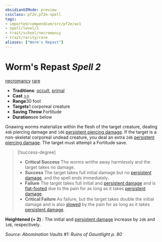 ```yaml
---
obsidianUIMode: preview
cssclass: pf2e,pf2e-spell
tags:
- imported/compendium/src/pf2e/av1
- spell/level/2
- trait/school/necromancy
- trait/rarity/rare
aliases: ["Worm's Repast"]
---
```

# Worm's Repast *Spell 2*   
[necromancy](../../rules/traits/necromancy.md)  [rare](../../rules/traits/rare.md)  

- **Traditions**: [occult](../../rules/traits/occult.md), [primal](../../rules/traits/primal.md)
- **Cast** [>>](../../rules/core-rulebook/chapter-9-playing-the-game.md#Actions "Two-Action") 
- **Range**30 foot
- **Targets**1 corporeal creature
- **Saving Throw** Fortitude
- **Duration**see below

Gnawing worms materialize within the flesh of the target creature, dealing `4d6` piercing damage and `1d6` [persistent piercing damage](../../rules/conditions.md#Persistent%20Damage). If the target is a non-skeletal corporeal undead creature, you deal an extra `2d6` [persistent piercing damage](../../rules/conditions.md#Persistent%20Damage). The target must attempt a Fortitude save.

> [!success-degree] 
> - **Critical Success** The worms writhe away harmlessly and the target takes no damage.
> - **Success** The target takes full initial damage but no [persistent damage](../../rules/conditions.md#Persistent%20Damage), and the spell ends immediately.
> - **Failure** The target takes full initial and [persistent damage](../../rules/conditions.md#Persistent%20Damage) and is [flat-footed](../../rules/conditions.md#Flat-footed) due to the pain for as long as it takes [persistent damage](../../rules/conditions.md#Persistent%20Damage).
> - **Critical Failure** As failure, but the target takes double the initial damage and is also [slowed](../../rules/conditions.md#Slowed) by the pain for as long as it takes [persistent damage](../../rules/conditions.md#Persistent%20Damage).

**Heightened (+ 2)** : The initial and [persistent damage](../../rules/conditions.md#Persistent%20Damage) increase by `2d6` and `1d6`, respectively.

*Source: Abomination Vaults #1: Ruins of Gauntlight p. 80*